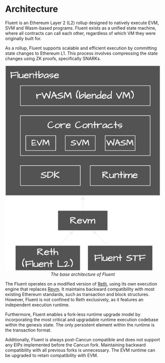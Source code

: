 # Architecture

Fluent is an Ethereum Layer 2 (L2) rollup designed to natively execute EVM, SVM and Wasm-based programs.
Fluent exists as a unified state machine,
where all contracts can call each other, regardless of which VM they were originally built for.

As a rollup, Fluent supports scalable and efficient execution by committing state changes to Ethereum L1.
This process involves compressing the state changes using ZK proofs, specifically SNARKs.

<p align="center">
   <img src="../images/fluent-arch.svg" alt=""/>
   <br/>
   <i>The base architecture of Fluent</i>
</p>

The Fluent operates on a modified version of [Reth](https://github.com/fluentlabs-xyz/fluent),
using its own execution engine that replaces [Revm](https://github.com/fluentlabs-xyz/revm-rwasm).
It maintains backward compatibility with most existing Ethereum standards, such as transaction and block structures.
However, Fluent is not confined to Reth exclusively, as it features an independent execution runtime.

Furthermore,
Fluent enables a fork-less runtime upgrade model
by incorporating the most critical and upgradable runtime execution codebase within the genesis state.
The only persistent element within the runtime is the transaction format.

Additionally, Fluent is always post-Cancun compatible and does not support any EIPs implemented before the Cancun fork.
Maintaining backward compatibility with all previous forks is unnecessary.
The EVM runtime can be upgraded to retain compatibility with EVM.

[//]: # (## Blended Execution)

[//]: # ()
[//]: # (The core of Fluent is founded on Blended Execution.)

[//]: # (Blended execution enables native-level support for multiple VMs and EEs within a unified state machine.)

[//]: # (This enables real-time composability between contracts)

[//]: # (written in various programming languages originally built for different environments.)

[//]: # (On Fluent, this concept is employed to create an IR for executable applications.)

[//]: # ()
[//]: # (### Blended VM)

[//]: # ()
[//]: # (rWasm is a binary IR designed for computations.)

[//]: # (Wasm is converted into rWasm,)

[//]: # (where the majority of operations and segments are represented in a simplified and more zk-friendly format.)

[//]: # ()
[//]: # (rWasm is used to represent the execution trace of all operations within Fluent.)

[//]: # (To achieve this, as much as possible is compiled  into the rWasm IR,)

[//]: # (ensuring that every operation can be consistently represented using the same trace language.)

[//]: # (Additionally, rWasm zkVM circuits verify all state transitions.)

[//]: # ()
[//]: # (The main approach to enable blended execution on Fluent is to use only one all encompassing  VM under the hood,)

[//]: # (which is rWasm.)

[//]: # (In contrast to multi-VM implementations,)

[//]: # (having only one VM inside the state transition makes proving much faster and easier.)

[//]: # (In this case,)

[//]: # (compatibility with other EEs/VMs on Fluent is achieved through special AOT)

[//]: # (&#40;Ahead-of-Time&#41; compilers or simulation contracts.)